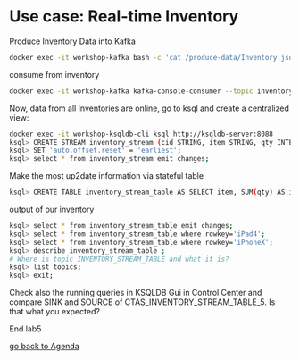 # Use case: Real-time Inventory

Produce Inventory Data into Kafka
```bash
docker exec -it workshop-kafka bash -c 'cat /produce-data/Inventory.json | kafka-console-producer --topic inventory --broker-list localhost:9092  --property "parse.key=true" --property "key.separator=:"'
```
consume from inventory
```bash
docker exec -it workshop-kafka kafka-console-consumer --topic inventory --bootstrap-server localhost:9092 --from-beginning
```
Now, data from all Inventories are online, go to ksql and create a centralized view:
```bash
docker exec -it workshop-ksqldb-cli ksql http://ksqldb-server:8088
ksql> CREATE STREAM inventory_stream (cid STRING, item STRING, qty INTEGER, price DOUBLE, balance INTEGER) with (VALUE_FORMAT='json',  KAFKA_TOPIC='inventory');
ksql> SET 'auto.offset.reset' = 'earliest';
ksql> select * from inventory_stream emit changes;
```
Make the most up2date information via stateful table
```bash
ksql> CREATE TABLE inventory_stream_table AS SELECT item, SUM(qty) AS item_qty FROM inventory_stream GROUP BY item emit changes;
```
output of our inventory
```bash
ksql> select * from inventory_stream_table emit changes;
ksql> select * from inventory_stream_table where rowkey='iPad4';
ksql> select * from inventory_stream_table where rowkey='iPhoneX';
ksql> describe inventory_stream_table ;
# Where is topic INVENTORY_STREAM_TABLE and what it is?
ksql> list topics;
ksql> exit;
````
Check also the running queries in KSQLDB Gui in Control Center and compare SINK and SOURCE of CTAS_INVENTORY_STREAM_TABLE_5. Is that what you expected?

End lab5

[go back to Agenda](https://github.com/ora0600/confluent-ksqldb-hands-on-workshop/blob/master/README.md#hands-on-agenda-and-labs)
